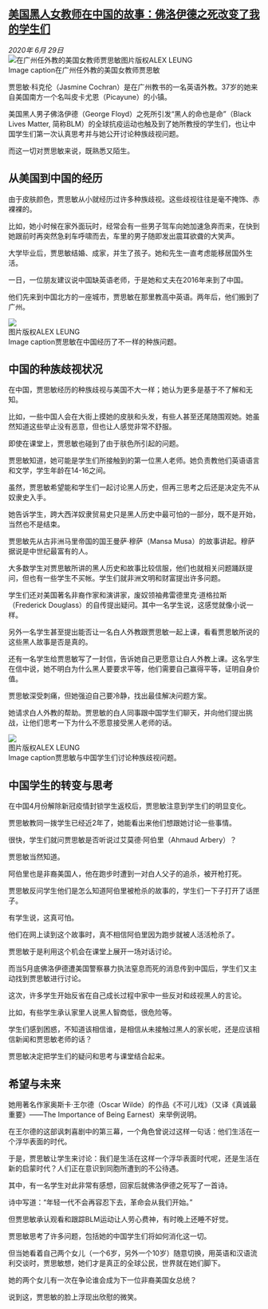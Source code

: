 <!--1593463608000-->
[美国黑人女教师在中国的故事：佛洛伊德之死改变了我的学生们](http://www.bbc.com/zhongwen/simp/world-53224667)
------

<div><i>2020年 6月 29日</i></div><div><div class="story-body__inner" property="articleBody"><div class="media-landscape has-caption full-width lead"><span class="image-and-copyright-container"><img class="js-image-replace" alt="在广州任外教的美国女教师贾思敏" src="https://images.weserv.nl/?url=ichef.bbci.co.uk/news/640/cpsprodpb/117F1/production/_113156617_53224667.jpg"><span class="off-screen">图片版权</span><span class="story-image-copyright">ALEX LEUNG</span></span><figcaption class="media-caption"><span class="off-screen">Image caption</span><span class="media-caption__text">在广州任外教的美国女教师贾思敏</span></figcaption></div><p class="story-body__introduction">贾思敏·科克伦（Jasmine Cochran）是在广州教书的一名英语外教。37岁的她来自美国南方一个名叫皮卡尤恩（Picayune）的小镇。</p><div id="bbccom_mpu_3" class="bbccom_slot mpu-ad" aria-hidden="true"><div class="bbccom_advert"></div></div><p>美国黑人男子佛洛伊德（George Floyd）之死所引发“黑人的命也是命”（Black Lives Matter, 简称BLM）的全球抗疫运动也触及到了她所教授的学生们，也让中国学生们第一次认真思考并与她公开讨论种族歧视问题。</p><p>而这一切对贾思敏来说，既熟悉又陌生。</p><div id="bbccom_mpu_1_2" class="bbccom_slot mpu-ad" aria-hidden="true"><div class="bbccom_advert"></div></div><h2 class="story-body__crosshead">从美国到中国的经历</h2><p>由于皮肤颜色，贾思敏从小就经历过许多种族歧视。这些歧视往往是毫不掩饰、赤裸裸的。</p><p>比如，她小时候在家外面玩时，经常会有一些男子驾车向她加速急奔而来，在快到她跟前时再突然急刹车呼啸而去，车里的男子随即发出震耳欲聋的大笑声。</p><p>大学毕业后，贾思敏结婚、成家，并生了孩子。她和先生一直考虑能移居国外生活。</p><p>一日，一位朋友建议说中国缺英语老师，于是她和丈夫在2016年来到了中国。</p><p>他们先来到中国北方的一座城市，贾思敏在那里教高中英语。两年后，他们搬到了广州。</p><div class="media-landscape has-caption full-width"><span class="image-and-copyright-container"><img src="https://images.weserv.nl/?url=ichef.bbci.co.uk/news/640/cpsprodpb/F3A7/production/_113157326_whatsubject.jpg"><br><span class="off-screen">图片版权</span><span class="story-image-copyright">ALEX LEUNG</span></span><figcaption class="media-caption"><span class="off-screen">Image caption</span><span class="media-caption__text">贾思敏在中国经历了不一样的种族问题。</span></figcaption></div><h2 class="story-body__crosshead">中国的种族歧视状况</h2><p>在中国，贾思敏经历的种族歧视与美国不大一样；她认为更多是基于不了解和无知。</p><p>比如，一些中国人会在大街上摸她的皮肤和头发，有些人甚至还尾随围观她。她虽然知道这些举止没有恶意，但也让人感觉非常不舒服。</p><p>即使在课堂上，贾思敏也碰到了由于肤色所引起的问题。</p><p>贾思敏知道，她可能是学生们所接触到的第一位黑人老师。她负责教他们英语语言和文学，学生年龄在14-16之间。</p><p>虽然，贾思敏希望能和学生们一起讨论黑人历史，但再三思考之后还是决定先不从奴隶史入手。</p><p>她告诉学生，跨大西洋奴隶贸易史只是黑人历史中最可怕的一部分，既不是开始，当然也不是结束。</p><p>贾思敏先从古非洲马里帝国的国王曼萨·穆萨（Mansa Musa）的故事讲起。穆萨据说是中世纪最富有的人。</p><p>大多数学生对贾思敏所讲的黑人历史和故事比较信服，他们也就相关问题踊跃提问，但也有一些学生不买帐。学生们就非洲文明和财富提出许多问题。</p><p>学生们还对美国著名非裔作家和演讲家，废奴领袖弗雷德里克·道格拉斯（Frederick Douglass）的自传提出疑问。其中一名学生说，这感觉就像小说一样。</p><p>另外一名学生甚至提出能否让一名白人外教跟贾思敏一起上课，看看贾思敏所说的这些黑人故事是否是真的。</p><p>还有一名学生给贾思敏写了一封信，告诉她自己更愿意让白人外教上课。这名学生在信中说，她不明白为什么黑人要要求平等，他们需要自己赢得平等，证明自身价值。</p><p>贾思敏深受刺痛，但她强迫自己要冷静，找出最佳解决问题方案。</p><p>她请求白人外教的帮助。贾思敏的白人同事跟中国学生们聊天，并向他们提出挑战，让他们思考一下为什么不愿意接受黑人老师的话。</p><div class="media-landscape has-caption full-width"><span class="image-and-copyright-container"><img src="https://images.weserv.nl/?url=ichef.bbci.co.uk/news/640/cpsprodpb/11AB7/production/_113157327_whatsubject.jpg"><br><span class="off-screen">图片版权</span><span class="story-image-copyright">ALEX LEUNG</span></span><figcaption class="media-caption"><span class="off-screen">Image caption</span><span class="media-caption__text">贾思敏与中国学生们讨论种族歧视问题。</span></figcaption></div><h2 class="story-body__crosshead">中国学生的转变与思考</h2><p>在中国4月份解除新冠疫情封锁学生返校后，贾思敏注意到学生们的明显变化。</p><p>贾思敏教同一拨学生已经近2年了，她能看出来他们想跟她讨论一些事情。</p><p>很快，学生们就问贾思敏是否听说过艾莫德·阿伯里（Ahmaud Arbery）？</p><p>贾思敏当然知道。</p><p>阿伯里也是非裔美国人，他在跑步时遭到一对白人父子的追杀，被开枪打死。</p><p>贾思敏反问学生他们是怎么知道阿伯里被枪杀的故事的，学生们一下子打开了话匣子。</p><p>有学生说，这真可怕。</p><p>他们在网上读到这个故事时，真不相信阿伯里因为跑步就被人活活枪杀了。</p><p>贾思敏于是利用这个机会在课堂上展开一场对话讨论。</p><p>而当5月底佛洛伊德遭美国警察暴力执法窒息而死的消息传到中国后，学生们又主动找到贾思敏进行讨论。</p><p>这次，许多学生开始反省在自己成长过程中家中一些反对和歧视黑人的言论。</p><p>比如，有些学生承认家里人说黑人智商低，很危险等。</p><p>学生们感到困惑，不知道该相信谁，是相信从未接触过黑人的家长呢，还是应该相信新闻和贾思敏老师的话？</p><p>贾思敏决定把学生们的疑问和思考与课堂结合起来。</p><h2 class="story-body__crosshead">希望与未来</h2><p>她用著名作家奥斯卡·王尔德（Oscar Wilde）的作品《不可儿戏》（又译《真诚最重要》——The Importance of Being Earnest）来举例说明。</p><p>在王尔德的这部讽刺喜剧中的第三幕，一个角色曾说过这样一句话：他们生活在一个浮华表面的时代。</p><p>于是，贾思敏让学生来讨论：我们是生活在这样一个浮华表面时代呢，还是生活在新的启蒙时代？人们正在意识到同胞所遭到的不公待遇。</p><p>其中，有一名学生对此非常有感想，回家后就佛洛伊德之死写了一首诗。</p><p>诗中写道：“年轻一代不会再容忍下去，革命会从我们开始。”</p><p>但贾思敏承认观看和跟踪BLM运动让人劳心费神，有时晚上还睡不好觉。</p><p>贾思敏思考了许多问题，包括她的中国学生们将如何消化这一切。</p><p>但当她看着自己两个女儿（一个6岁，另外一个10岁）随意切换，用英语和汉语流利交谈时，贾思敏想，她们才是真正的全球公民，世界就在她们脚下。</p><p>她的两个女儿有一次在争论谁会成为下一位非裔美国女总统？</p><p>说到这，贾思敏的脸上浮现出欣慰的微笑。</p></div></div>

